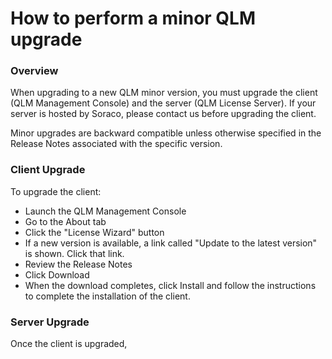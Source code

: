 # How to perform a minor QLM upgrade

### Overview

When upgrading to a new QLM minor version, you must upgrade the client (QLM Management Console) and the server (QLM License Server). If your server is hosted by Soraco, please contact us before upgrading the client.

Minor upgrades are backward compatible unless otherwise specified in the Release Notes associated with the specific version.

### Client Upgrade

To upgrade the client:

* Launch the QLM Management Console
* Go to the About tab
* Click the "License Wizard" button
* If a new version is available, a link called "Update to the latest version" is shown. Click that link.
* Review the Release Notes
* Click Download
* When the download completes, click Install and follow the instructions to complete the installation of the client.

### Server Upgrade

Once the client is upgraded,&#x20;
